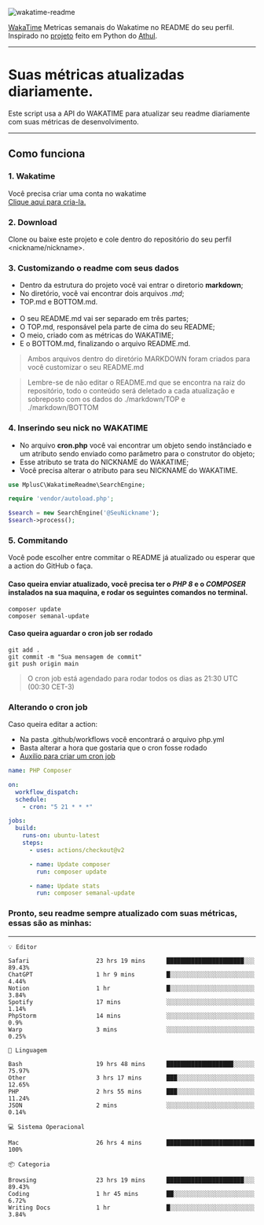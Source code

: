 ![wakatime-readme](https://socialify.git.ci/bymatheus/wakatime-readme/image?description=1&descriptionEditable=M%C3%A9tricas%20semanais%20do%20Wakatime%20no%20seu%20README%20de%20perfil.&font=KoHo&forks=1&language=1&owner=1&pattern=Signal&stargazers=1&theme=Dark)

[WakaTime](https://wakatime.com) Metricas semanais do Wakatime no README do seu perfil. <br>
Inspirado no [projeto](https://github.com/athul/waka-readme) feito em Python do [Athul](https://github.com/athul).
___

# Suas métricas atualizadas diariamente.
Este script usa a API do WAKATIME para atualizar seu readme diariamente com suas métricas de desenvolvimento.

___

## Como funciona

### 1. Wakatime
Você precisa criar uma conta no wakatime <br>
[Clique aqui para cria-la.](https://wakatime.com) 

### 2. Download
Clone ou baixe este projeto e cole dentro do repositório do seu perfil <nickname/nickname>.

### 3. Customizando o readme com seus dados
- Dentro da estrutura do projeto você vai entrar o diretorio **markdown**;  
- No diretório, você vai encontrar dois arquivos *.md*;
- TOP.md e BOTTOM.md.
<br><br>
- O seu README.md vai ser separado em três partes; 
- O TOP.md, responsável pela parte de cima do seu README;
- O meio, criado com as métricas do WAKATIME;
- E o BOTTOM.md, finalizando o arquivo README.md.<br>

> Ambos arquivos dentro do diretório MARKDOWN foram criados para você customizar o seu README.md

> Lembre-se de não editar o README.md que se encontra na raiz do repositório, todo o conteúdo será deletado a cada atualização e sobreposto com os dados do ./markdown/TOP e ./markdown/BOTTOM

### 4. Inserindo seu nick no WAKATIME
- No arquivo **cron.php** você vai encontrar um objeto sendo instânciado e um atributo sendo enviado como parâmetro para o construtor do objeto;
- Esse atributo se trata do NICKNAME do WAKATIME;
- Você precisa alterar o atributo para seu NICKNAME do WAKATIME.

```php
use MplusC\WakatimeReadme\SearchEngine;

require 'vendor/autoload.php';

$search = new SearchEngine('@SeuNickname');
$search->process();
```

### 5. Commitando
Você pode escolher entre commitar o README já atualizado ou esperar que a action do GitHub o faça. <br>

#### Caso queira enviar atualizado, você precisa ter o *PHP 8* e o *COMPOSER* instalados na sua maquina, e rodar os seguintes comandos no terminal.
```composer
composer update
composer semanal-update 
```

#### Caso queira aguardar o cron job ser rodado 
```git 
git add .
git commit -m "Sua mensagem de commit"
git push origin main
```

>O cron job está agendado para rodar todos os dias as 21:30 UTC (00:30 CET-3) 

### Alterando o cron job
Caso queira editar a action:

- Na pasta .github/workflows você encontrará o arquivo php.yml
- Basta alterar a hora que gostaria que o cron fosse rodado
- [Auxilio para criar um cron job](https://crontab.guru)

```yml
name: PHP Composer

on:
  workflow_dispatch:
  schedule:
    - cron: "5 21 * * *"

jobs:
  build:
    runs-on: ubuntu-latest
    steps:
      - uses: actions/checkout@v2

      - name: Update composer
        run: composer update

      - name: Update stats
        run: composer semanal-update
```

### Pronto, seu readme sempre atualizado com suas métricas, essas são as minhas:

___
```text
💡 Editor

Safari                   23 hrs 19 mins      ██████████████████████░░░     89.43%
ChatGPT                  1 hr 9 mins         █░░░░░░░░░░░░░░░░░░░░░░░░      4.44%
Notion                   1 hr                █░░░░░░░░░░░░░░░░░░░░░░░░      3.84%
Spotify                  17 mins             ░░░░░░░░░░░░░░░░░░░░░░░░░      1.14%
PhpStorm                 14 mins             ░░░░░░░░░░░░░░░░░░░░░░░░░       0.9%
Warp                     3 mins              ░░░░░░░░░░░░░░░░░░░░░░░░░      0.25%
```
```text
💬 Linguagem

Bash                     19 hrs 48 mins      ███████████████████░░░░░░     75.97%
Other                    3 hrs 17 mins       ███░░░░░░░░░░░░░░░░░░░░░░     12.65%
PHP                      2 hrs 55 mins       ███░░░░░░░░░░░░░░░░░░░░░░     11.24%
JSON                     2 mins              ░░░░░░░░░░░░░░░░░░░░░░░░░      0.14%
```
```text
💻 Sistema Operacional

Mac                      26 hrs 4 mins       █████████████████████████       100%
```
```text
📦 Categoria

Browsing                 23 hrs 19 mins      ██████████████████████░░░     89.43%
Coding                   1 hr 45 mins        ██░░░░░░░░░░░░░░░░░░░░░░░      6.72%
Writing Docs             1 hr                █░░░░░░░░░░░░░░░░░░░░░░░░      3.84%
```
